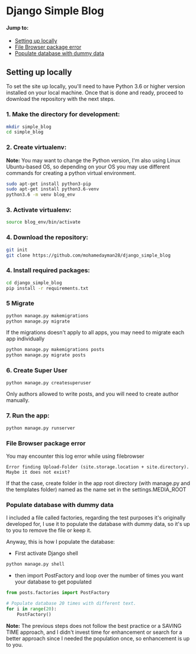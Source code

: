 # Django Simple Blog
<!-- Brief description goes here -->

#### Jump to:
* [Setting up locally](#setting-up-locally)
* [File Browser package error](#file-browser-package-error)
* [Populate database with dummy data](#populate-database-with-dummy-data)

## Setting up locally

To set the site up locally, you'll need to have Python 3.6 or higher version installed on your local machine. Once that is done and ready, proceed to download the repository with the next steps.

### 1. Make the directory for development:
```bash
mkdir simple_blog
cd simple_blog
```

### 2. Create virtualenv:

**Note:** You may want to change the Python version, I'm also using Linux Ubuntu-based OS, so depending on your OS you may use different commands for creating a python virtual environment.

```bash
sudo apt-get install python3-pip
sudo apt-get install python3.6-venv
python3.6 -m venv blog_env
```

### 3. Activate virtualenv:
```bash
source blog_env/bin/activate
```

### 4. Download the repository:
```bash
git init
git clone https://github.com/mohamedayman28/django_simple_blog
```

### 4. Install required packages:
```bash
cd django_simple_blog
pip install -r requirements.txt
```

### 5 Migrate
```bash
python manage.py makemigrations
python manage.py migrate
```
If the migrations doesn't apply to all apps, you may need to migrate each app individually
```bash
python manage.py makemigrations posts
python manage.py migrate posts
```

### 6. Create Super User
```bash
python manage.py createsuperuser
```
Only authors allowed to write posts, and you will need to create author manually.

### 7. Run the app:
```bash
python manage.py runserver
```

### File Browser package error
You may encounter this log error while using filebrowser
```
Error finding Upload-Folder (site.storage.location + site.directory). Maybe it does not exist?
```
If that the case, create folder in the app root directory (with manage.py and
the templates folder) named as the name set in the settings.MEDIA_ROOT


### Populate database with dummy data
I included a file called factories, regarding the test purposes it's originally
developed for, I use it to populate the database with dummy data, so it's up to
you to remove the file or keep it.

Anyway, this is how I populate the database:

* First activate Django shell
```python
python manage.py shell
```

* then import PostFactory and loop over the number of times you want your database
to get populated
```python
from posts.factories import PostFactory

# Populate database 20 times with different text.
for i in range(20):
    PostFactory()
```

**Note:** The previous steps does not follow the best practice or a SAVING TIME
approach, and I didn't invest time for enhancement or search for a better approach
since I needed the population once, so enhancement is up to you.
